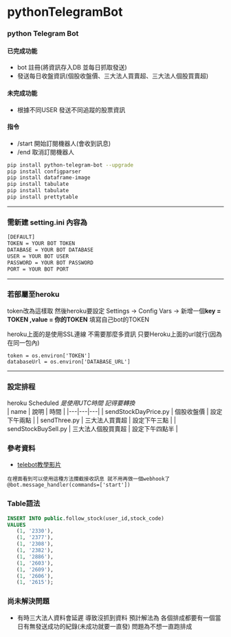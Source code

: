 # pythonTelegramBot

### python Telegram Bot

#### 已完成功能
* bot 註冊(將資訊存入DB 並每日抓取發送) 
* 發送每日收盤資訊(個股收盤價、三大法人買賣超、三大法人個股買賣超)

#### 未完成功能
* 根據不同USER 發送不同追蹤的股票資訊


#### 指令 
* /start 開始訂閱機器人(會收到訊息)
* /end 取消訂閱機器人


```bash
pip install python-telegram-bot --upgrade
pip install configparser
pip install dataframe-image
pip install tabulate
pip install tabulate
pip install prettytable

```

------------

### 需新建 setting.ini 內容為

```bash
[DEFAULT]
TOKEN = YOUR BOT TOKEN
DATABASE = YOUR BOT DATABASE
USER = YOUR BOT USER
PASSWORD = YOUR BOT PASSWORD
PORT = YOUR BOT PORT
```

------------

### 若部屬至heroku

token改為這樣取 然後heroku要設定
Settings -> Config Vars -> 新增一個**key = TOKEN ,value = 你的TOKEN** 填寫自己bot的TOKEN

heroku上面的是使用SSL連線 不需要那麼多資訊 只要Heroku上面的url就行(因為在同一包內)

``` base
token = os.environ['TOKEN']
databaseUrl = os.environ['DATABASE_URL']
```

------------

### 設定排程

heroku Scheduled 
*是使用UTC時間 記得要轉換*  
| name | 說明  | 時間 | 
|---|---|---|
| sendStockDayPrice.py  | 個股收盤價  | 設定下午兩點  | 
| sendThree.py  | 三大法人買賣超  | 設定下午三點  | 
| sendStockBuySell.py  |  三大法人個股買賣超 | 設定下午四點半  |


### 參考資料

- [telebot教學影片](https://youtu.be/NwBWW8cNCP4)
```
在裡面看到可以使用這種方法攔截接收訊息 就不用再做一個webhook了
@bot.message_handler(commands=['start'])
```


### Table語法
 ```sql
INSERT INTO public.follow_stock(user_id,stock_code)
VALUES 
    (1, '2330'),
    (1, '2377'),
    (1, '2308'),
    (1, '2382'),
    (1, '2886'),
    (1, '2603'),
    (1, '2609'),
    (1, '2606'),
    (1, '2615');
 ```

### 尚未解決問題
* 有時三大法人資料會延遲 導致沒抓到資料 預計解法為 各個排成都要有一個當日有無發送成功的紀錄(未成功就要一直發) 
    問題為不想一直跑排成
